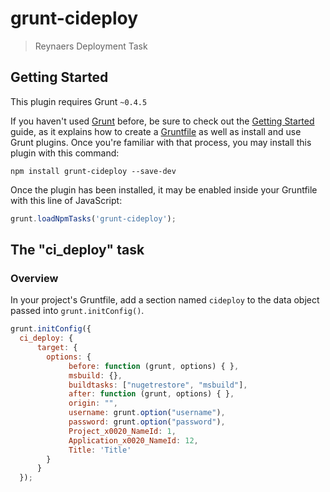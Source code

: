 # grunt-cideploy

> Reynaers Deployment Task

## Getting Started
This plugin requires Grunt `~0.4.5`

If you haven't used [Grunt](http://gruntjs.com/) before, be sure to check out the [Getting Started](http://gruntjs.com/getting-started) guide, as it explains how to create a [Gruntfile](http://gruntjs.com/sample-gruntfile) as well as install and use Grunt plugins. Once you're familiar with that process, you may install this plugin with this command:

```shell
npm install grunt-cideploy --save-dev
```

Once the plugin has been installed, it may be enabled inside your Gruntfile with this line of JavaScript:

```js
grunt.loadNpmTasks('grunt-cideploy');
```

## The "ci_deploy" task

### Overview
In your project's Gruntfile, add a section named `cideploy` to the data object passed into `grunt.initConfig()`.

```js
grunt.initConfig({
  ci_deploy: {
      target: {
        options: {
             before: function (grunt, options) { },
             msbuild: {},
             buildtasks: ["nugetrestore", "msbuild"],
             after: function (grunt, options) { },
             origin: "",
             username: grunt.option("username"),
             password: grunt.option("password"),
             Project_x0020_NameId: 1,
             Application_x0020_NameId: 12,
             Title: 'Title'
        }
      }
  });
```
